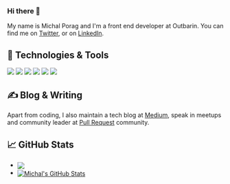 ### Hi there 👋
My name is Michal Porag and I'm a front end developer at Outbarin. You can find me on [Twitter](https://twitter.com/MichalPorag), or on [LinkedIn](https://www.linkedin.com/in/michal-porag-9522b5142/).

## 🔧 Technologies & Tools
![](https://img.shields.io/badge/Code-JavaScript-informational?style=flat&logo=javascript&logoColor=white&color=2bbc8a)
![](https://img.shields.io/badge/Code-CSS-informational?style=flat&logo=css&logoColor=white&color=2bbc8a)
![](https://img.shields.io/badge/FreamWork-React-informational?style=flat&logo=react&logoColor=white&color=2bbc8a)
![](https://img.shields.io/badge/FreamWork-Angular-informational?style=flat&logo=angular&logoColor=white&color=2bbc8a)
![](https://img.shields.io/badge/FreamWork-Node.js-informational?style=flat&logo=nodejs&logoColor=white&color=2bbc8a)
![](https://img.shields.io/badge/Cloud-AWS-informational?style=flat&logo=css&logoColor=white&color=2bbc8a)


## ✍ Blog & Writing
Apart from coding, I also maintain a tech blog at [Medium](https://medium.com/@miporagi), speak in meetups and community leader at [Pull Request](https://www.facebook.com/groups/PullRequest) community.

## 📈 GitHub Stats
<ul listStyle="none">
  <li>
    <a href="https://github.com/MichalPorag/MichalPorag">
      <img align="center" src="https://github-readme-stats.vercel.app/api/top-langs/?username=MichalPorag&hide=java&theme=midnight-purple" />
    </a>
  </li>
  <li>
    <a href="https://github.com/MichalPorag/MichalPorag">
      <img align="center" src="https://github-readme-stats.vercel.app/api?username=MichalPorag&show_icons=true&line_height=27&count_private=true&theme=midnight-purple&&line_height=27&" alt="Michal's GitHub Stats" />
    </a>
  </li>
</ul>

